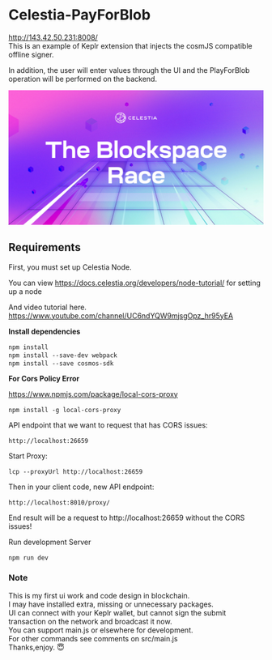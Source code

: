 # Celestia-PayForBlob
http://143.42.50.231:8008/  
This is an example of Keplr extension that injects the cosmJS compatible offline signer.

In addition, the user will enter values through the UI and the PlayForBlob operation will be performed on the backend.

![](blockspacerace.png)

## __Requirements__

First, you must set up Celestia Node.

You can view https://docs.celestia.org/developers/node-tutorial/ for setting up a node

And video tutorial here. <https://www.youtube.com/channel/UC6ndYQW9mjsgOpz_hr95yEA> 

**Install dependencies**

```
npm install
npm install --save-dev webpack
npm install --save cosmos-sdk

```

**For Cors Policy Error**

<https://www.npmjs.com/package/local-cors-proxy> 
```
npm install -g local-cors-proxy
```
API endpoint that we want to request that has CORS issues:
```
http://localhost:26659
```
Start Proxy:
```
lcp --proxyUrl http://localhost:26659
```
Then in your client code, new API endpoint:
```
http://localhost:8010/proxy/
```
End result will be a request to http://localhost:26659 without the CORS issues!

Run development Server
```
npm run dev
```

### __Note__

This is my first ui work and code design in blockchain.  
I may have installed extra, missing or unnecessary packages.  
UI can connect with your Keplr wallet, but cannot sign the submit transaction on the network and broadcast it now.  
You can support main.js or elsewhere for development.  
For other commands see comments on src/main.js  
Thanks,enjoy. :innocent:




